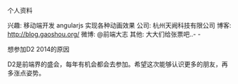 个人资料

兴趣: 移动端开发 angularjs 实现各种动画效果
公司: 杭州天阙科技有限公司
博客: http://blog.gaoshou.org/
微博: @前端大志
其他: 大大们给张票吧..- -


想参加D2 2014的原因

D2是前端界的盛会，每年有机会都会去参加。希望这次能够认识更多的朋友，再多涨点姿势。
